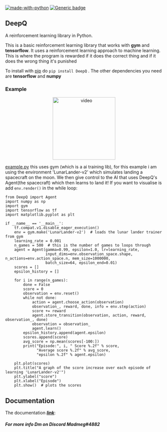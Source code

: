 [![made-with-python](https://img.shields.io/badge/Made%20with-Python-1f425f.svg)](https://www.python.org/)
[![Generic badge](https://img.shields.io/badge/using-DeepQ-a83432.svg)](https://pypi.org/project/DeepQ/)
## DeepQ
A reinforcement learning library in Python.

This is a basic reinforcement learning library that works with **gym** and **tensorflow**. It uses a reinforcement learning
approach to machine learning. This is where the program is rewarded if it does the correct thing and if it does the wrong thing
it's punished

To install with [pip] do `pip install DeepQ`
. The other dependencies you need are **tensorflow** and **numpy**

### Example
<p align="center">
    <img src="https://i.ibb.co/HHd2WNZ/ezgif-com-gif-maker.gif" width=200 alt="video" border="0">
</p>

[example.py] this uses gym (which is a ai training lib), for this example i am using the environment 'LunarLander-v2' which simulates landing a 
spacecraft on the moon. We then give control to the AI that uses DeepQ's Agent(the spacecraft) which then learns to land it! If you want to visualise is add `env.render()` in the while loop:

```PY
from DeepQ import Agent
import numpy as np
import gym
import tensorflow as tf
import matplotlib.pyplot as plt

if __name__ == '__main__':
    tf.compat.v1.disable_eager_execution()
    env = gym.make('LunarLander-v2')  # loads the lunar lander trainer from gym
    learning_rate = 0.001
    n_games = 500  # this is the number of games to loops through
    agent = Agent(gamma=0.99, epsilon=1.0, lr=learning_rate,
                  input_dims=env.observation_space.shape, n_actions=env.action_space.n, mem_size=1000000,
                  batch_size=64, epsilon_end=0.01)
    scores = []
    epsilon_history = []

    for i in range(n_games):
        done = False
        score = 0
        observation = env.reset()
        while not done:
            action = agent.choose_action(observation)
            observation_, reward, done, info = env.step(action)
            score += reward
            agent.store_transition(observation, action, reward, observation_, done)
            observation = observation_
            agent.learn()
        epsilon_history.append(agent.epsilon)
        scores.append(score)
        avg_score = np.mean(scores[-100:])
        print("Episode:", i, " Score %.2f" % score,
              "Average score %.2f" % avg_score,
              "epsilon %.2f" % agent.epsilon)

    plt.plot(scores)
    plt.title("A graph of the score increase over each episode of learning 'LunarLander-v2'")
    plt.ylabel("score")
    plt.xlabel("Episode")
    plt.show()  # plots the scores
```

[pip]:https://pypi.org/project/DeepQ/
[example.py]:https://github.com/Madmegsox1/DeepQ/blob/main/example.py

## Documentation

The documentation [_**link**_]:




##### For more info Dm on Discord **Madmeg#4882**


[_**link**_]:https://github.com/Madmegsox1/DeepQ/blob/main/docs/agent.md
